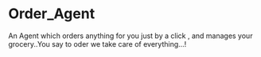 # Order_Agent
An Agent which orders anything for you just by a click , and manages your grocery..You say to oder we take care of everything...!
